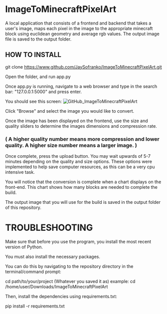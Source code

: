 # ImageToMinecraftPixelArt
A local application that consists of a frontend and backend that takes a user's image, maps each pixel in the image to the appropriate minecraft block using euclidean geometry and average rgb values. The output image file is saved to the output folder.

## HOW TO INSTALL

git clone https://www.github.com/JaySofranko/ImageToMinecraftPixelArt.git

Open the folder, and run app.py

Once app.py is running, navigate to a web browser and type in the search bar: "127.0.0.1:5000" and press enter.

You should see this screen:
![GitHub_ImageToMinecraftPixelArt](https://github.com/user-attachments/assets/ddfcfdb4-7be5-4f0d-95d6-9dc7781c7e32)

Click "Browse" and select the image you would like to convert.

Once the image has been displayed on the frontend, use the size and quality sliders to determine the images dimensions and compression rate.
### ( A higher quality number means more compression and lower quality. A higher size number means a larger image. )

Once complete, press the upload button. You may wait upwards of 5-7 minutes depending on the quality and size options. These options were implemented to help save computer resources, as this can be a very cpu intensive task.

You will notice that the conversion is complete when a chart displays on the front-end. This chart shows how many blocks are needed to complete the build.

The output image that you will use for the build is saved in the output folder of this repository. 

# TROUBLESHOOTING

Make sure that before you use the program, you install the most recent version of Python.

You must also install the necessary packages.

You can do this by navigating to the repository directory in the terminal/command prompt:

cd path/to/your/project (Whatever you saved it as) example: cd /home/user/Downloads/ImageToMinecraftPixelArt

Then, install the dependencies using requirements.txt:

pip install -r requirements.txt

